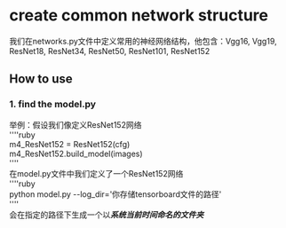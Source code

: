 # create common network structure
我们在networks.py文件中定义常用的神经网络结构，他包含：Vgg16, Vgg19, ResNet18, ResNet34, 
ResNet50, ResNet101, ResNet152 

## How to use
### 1. find the model.py
举例：假设我们像定义ResNet152网络  
''''ruby  
m4_ResNet152 = ResNet152(cfg)  
m4_ResNet152.build_model(images)  
''''    
在model.py文件中我们定义了一个ResNet152网络  
''''ruby  
python model.py --log_dir='你存储tensorboard文件的路径'  
''''  
会在指定的路径下生成一个以***系统当前时间命名的文件夹***



